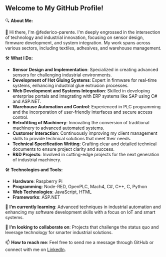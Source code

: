 ## Welcome to My GitHub Profile!

🔍 **About Me:**

👋 Hi there, I'm @federico-parente. I'm deeply engrossed in the intersection of technology and industrial innovation, focusing on sensor design, firmware development, and system integration. My work spans across various sectors, including textiles, adhesives, and warehouse management.

🛠️ **What I Do:**

- **Sensor Design and Implementation**: Specialized in creating advanced sensors for challenging industrial environments.
- **Development of Hot Gluing Systems**: Expert in firmware for real-time systems, enhancing industrial glue extrusion processes.
- **Web Development and Systems Integration**: Skilled in developing enterprise portals and integrating with ERP systems like SAP using C# and ASP.NET.
- **Warehouse Automation and Control**: Experienced in PLC programming and the incorporation of user-friendly interfaces and secure access control.
- **Retrofitting of Machinery**: Innovating the conversion of traditional machinery to advanced automated systems.
- **Customer Interaction**: Continuously improving my client management skills to provide technical solutions that meet their needs.
- **Technical Specification Writing**: Crafting clear and detailed technical documents to ensure project clarity and success.
- **R&D Projects**: Involved in cutting-edge projects for the next generation of industrial machinery.

🛠️ **Technologies and Tools:**

- **Hardware**: Raspberry Pi
- **Programming**: Node-RED, OpenPLC, Mach4, C#, C++, C, Python
- **Web Technologies**: JavaScript, HTML
- **Frameworks**: ASP.NET

🌱 **I’m currently learning**: Advanced techniques in industrial automation and enhancing my software development skills with a focus on IoT and smart systems.

💞️ **I’m looking to collaborate on**: Projects that challenge the status quo and leverage technology for smarter industrial solutions.

📫 **How to reach me**: Feel free to send me a message through GitHub or connect with me on [LinkedIn](your-linkedin-profile-link).

<!---
federico-parente/federico-parente is a special repository because its `README.md` (this file) appears on your GitHub profile.
You can click the Preview link above to take a look at your changes.
--->
